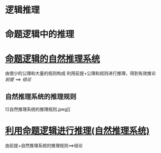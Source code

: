 # 逻辑推理
# 命题逻辑中的推理
# [命题逻辑的自然推理系统](题型3：利用公理和规则进行推理)
由很少的公理和大量的规则构成
利用前提+公理和规则进行推理，得到有效推论
$前提\implies 结论$
## 自然推理系统的推理规则
![[自然推理系统的推理规则.jpeg]]
# [利用命题逻辑进行推理(自然推理系统)](题型4：利用命题逻辑进行推理.md)


由前提+自然推理系统的推理规则$\implies$结论
